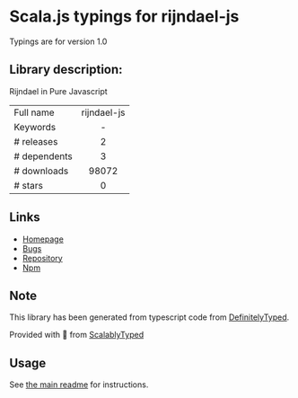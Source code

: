 
# Scala.js typings for rijndael-js

Typings are for version 1.0

## Library description:
Rijndael in Pure Javascript

|                    |                 |
| ------------------ | :-------------: |
| Full name          | rijndael-js |
| Keywords           | - |
| # releases         | 2 |
| # dependents       | 3 |
| # downloads        | 98072 |
| # stars            | 0 |

## Links
- [Homepage](https://github.com/Snack-X/rijndael-js#readme)
- [Bugs](https://github.com/Snack-X/rijndael-js/issues)
- [Repository](https://github.com/Snack-X/rijndael-js)
- [Npm](https://www.npmjs.com/package/rijndael-js)
    


## Note
This library has been generated from typescript code from [DefinitelyTyped](https://definitelytyped.org).

Provided with :purple_heart: from [ScalablyTyped](https://github.com/oyvindberg/ScalablyTyped)

## Usage
See [the main readme](../../readme.md) for instructions.


